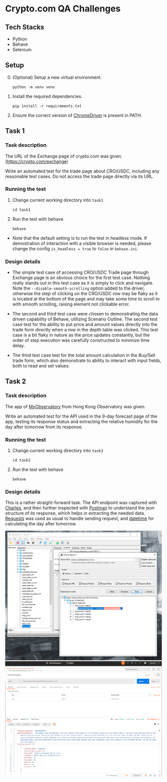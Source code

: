 # Crypto.com QA Challenges

## Tech Stacks

- Python
- Behave
- Selenium

## Setup

0.  (Optional) Setup a new virtual environment.

        python -m venv venv

1.  Install the required dependencies.

        pip install -r requirements.txt

2.  Ensure the correct version of [ChromeDriver](https://chromedriver.chromium.org/) is present in PATH.

## Task 1

### Task description

The URL of the Exchange page of crypto.com was given. (https://crypto.com/exchange)

Write an automated test for the trade page about CRO/USDC, including any reasonable test cases. Do not access the trade page directly via its URL.

### Running the test

1.  Change current working directory into `task1`

        cd task1

2.  Run the test with behave

        behave

- Note that the default setting is to run the test in headless mode. If demostration of interaction with a visible browser is needed, please change the config `is_headless = true` to `false` in `behave.ini`.

### Design details

- The simple test case of accessing CRO/USDC Trade page through Exchange page is an obvious choice for the first test case. Nothing really stands out in this test case as it is simply to click and navigate. Note the `--disable-smooth-scrolling` option added to the driver, otherwise the step of clicking on the CRO/USDC row may be flaky as it is located at the bottom of the page and may take some time to scroll to with smooth scrolling, raising element not clickable error.

- The second and third test case were chosen to demonstrating the data driven capability of Behave, utilizing Scenario Outline. The second test case test for the ability to put price and amount values directly into the trade form directly when a row in the depth table was clicked. This test case is a bit flaky in nature as the price updates constantly, but the order of step execution was carefully constructed to minimize time delay.

- The third test case test for the total amount calculation in the Buy/Sell trade form, which also demonstrate to ability to interact with input fields, both to read and set values.

## Task 2

### Task description

The app of [MyObservatory](https://www.hko.gov.hk/en/myobservatory.htm) from Hong Kong Observatory was given.

Write an automated test for the API used in the 9-day forecast page of the app, testing its response status and extracting the relative humidity for the day after tomorrow from its response.

### Running the test

1.  Change current working directory into `task2`

        cd task2

2.  Run the test with behave

        behave

### Design details

This is a rather straight-forward task. The API endpoint was captured with [Charles](https://www.charlesproxy.com/), and then further inspected with [Postman](https://www.postman.com/) to understand the json structure of its response, which helps in extracting the needed data. [Requests](https://requests.readthedocs.io/en/master/) was used as usual to handle sending request, and [datetime](https://docs.python.org/3/library/datetime.html) for calculating the day after tomorrow.

![Charles](images/charles.png)
![Postman](images/postman.png)
